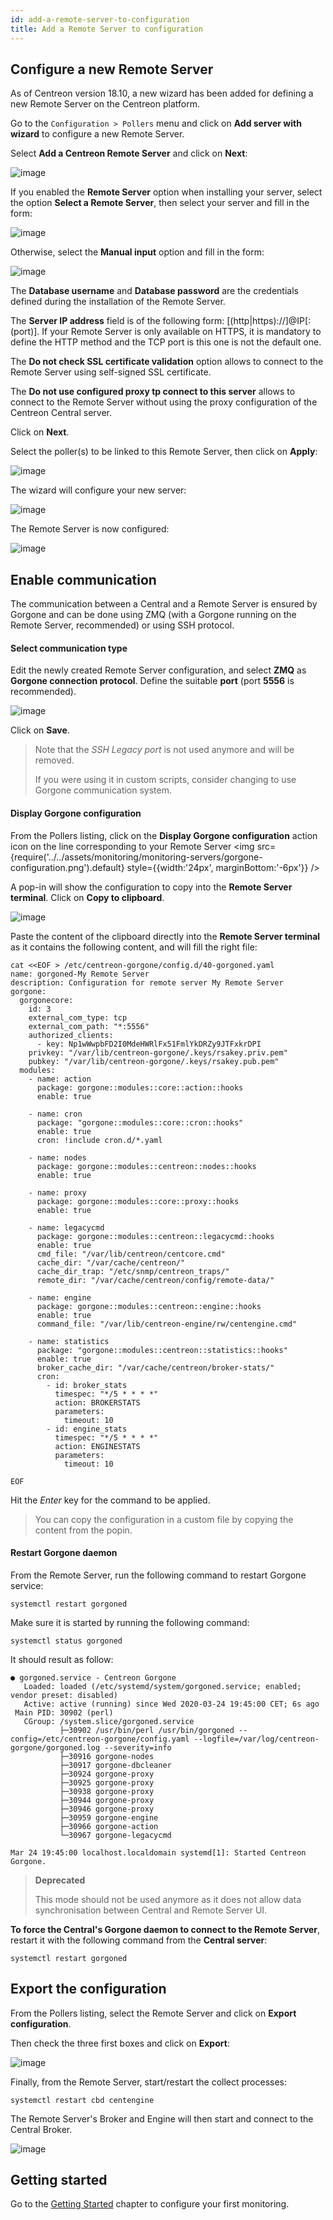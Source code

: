 ```yaml
---
id: add-a-remote-server-to-configuration
title: Add a Remote Server to configuration
---
```


## Configure a new Remote Server

As of Centreon version 18.10, a new wizard has been added for defining a new
Remote Server on the Centreon platform.

Go to the `Configuration > Pollers` menu and click on **Add server with
wizard** to configure a new Remote Server.

Select **Add a Centreon Remote Server** and click on **Next**:

![image](../../assets/monitoring/monitoring-servers/wizard-add-remote-1.png)

If you enabled the **Remote Server** option when installing your server, select
the option **Select a Remote Server**, then select your server and fill in the
form:

![image](../../assets/monitoring/monitoring-servers/wizard-add-remote-2a.png)

Otherwise, select the **Manual input** option and fill in the form:

![image](../../assets/monitoring/monitoring-servers/wizard-add-remote-2b.png)

The **Database username** and **Database password** are the credentials defined
during the installation of the Remote Server.

The **Server IP address** field is of the following form:
[(http|https)://]@IP[:(port)]. If your Remote Server is only available on
HTTPS, it is mandatory to define the HTTP method and the TCP port is this
one is not the default one.

The **Do not check SSL certificate validation** option allows to connect to the
Remote Server using self-signed SSL certificate.

The **Do not use configured proxy tp connect to this server** allows to connect
to the Remote Server without using the proxy configuration of the Centreon
Central server.

Click on **Next**.

Select the poller(s) to be linked to this Remote Server, then click on
**Apply**:

![image](../../assets/monitoring/monitoring-servers/wizard-add-remote-3.png)

The wizard will configure your new server:

![image](../../assets/monitoring/monitoring-servers/wizard-add-remote-4.png)

The Remote Server is now configured:

![image](../../assets/monitoring/monitoring-servers/remote-list-zmq.png)

## Enable communication

The communication between a Central and a Remote Server  is ensured by Gorgone
and can be done using ZMQ (with a Gorgone running on the Remote Server,
recommended) or using SSH protocol.

<!--DOCUSAURUS_CODE_TABS-->

<!--Using ZMQ-->

#### Select communication type

Edit the newly created Remote Server configuration, and select **ZMQ** as
**Gorgone connection protocol**. Define the suitable **port** (port **5556**
is recommended).

![image](../../assets/monitoring/monitoring-servers/remote-edit-zmq.png)

Click on **Save**.

> Note that the *SSH Legacy port* is not used anymore and will be removed.
>
> If you were using it in custom scripts, consider changing to use
> Gorgone communication system.

#### Display Gorgone configuration

From the Pollers listing, click on the **Display Gorgone configuration** action
icon on the line corresponding to your Remote Server <img src={require('../../assets/monitoring/monitoring-servers/gorgone-configuration.png').default} style={{width:'24px', marginBottom:'-6px'}} />

A pop-in will show the configuration to copy into the **Remote Server
terminal**.
Click on **Copy to clipboard**.

![image](../../assets/monitoring/monitoring-servers/remote-gorgone-display-config.png)

Paste the content of the clipboard directly into the **Remote Server terminal**
as it contains the following content, and will fill the right file:

```shell
cat <<EOF > /etc/centreon-gorgone/config.d/40-gorgoned.yaml
name: gorgoned-My Remote Server
description: Configuration for remote server My Remote Server
gorgone:
  gorgonecore:
    id: 3
    external_com_type: tcp
    external_com_path: "*:5556"
    authorized_clients:
      - key: Np1wWwpbFD2I0MdeHWRlFx51FmlYkDRZy9JTFxkrDPI
    privkey: "/var/lib/centreon-gorgone/.keys/rsakey.priv.pem"
    pubkey: "/var/lib/centreon-gorgone/.keys/rsakey.pub.pem"
  modules:
    - name: action
      package: gorgone::modules::core::action::hooks
      enable: true

    - name: cron
      package: "gorgone::modules::core::cron::hooks"
      enable: true
      cron: !include cron.d/*.yaml

    - name: nodes
      package: gorgone::modules::centreon::nodes::hooks
      enable: true

    - name: proxy
      package: gorgone::modules::core::proxy::hooks
      enable: true

    - name: legacycmd
      package: gorgone::modules::centreon::legacycmd::hooks
      enable: true
      cmd_file: "/var/lib/centreon/centcore.cmd"
      cache_dir: "/var/cache/centreon/"
      cache_dir_trap: "/etc/snmp/centreon_traps/"
      remote_dir: "/var/cache/centreon/config/remote-data/"

    - name: engine
      package: gorgone::modules::centreon::engine::hooks
      enable: true
      command_file: "/var/lib/centreon-engine/rw/centengine.cmd"

    - name: statistics
      package: "gorgone::modules::centreon::statistics::hooks"
      enable: true
      broker_cache_dir: "/var/cache/centreon/broker-stats/"
      cron:
        - id: broker_stats
          timespec: "*/5 * * * *"
          action: BROKERSTATS
          parameters:
            timeout: 10
        - id: engine_stats
          timespec: "*/5 * * * *"
          action: ENGINESTATS
          parameters:
            timeout: 10

EOF
```

Hit the *Enter* key for the command to be applied.

> You can copy the configuration in a custom file by copying the content from
> the popin.

#### Restart Gorgone daemon

From the Remote Server, run the following command to restart Gorgone service:

```shell
systemctl restart gorgoned
```

Make sure it is started by running the following command:

```shell
systemctl status gorgoned
```

It should result as follow:

```shell
● gorgoned.service - Centreon Gorgone
   Loaded: loaded (/etc/systemd/system/gorgoned.service; enabled; vendor preset: disabled)
   Active: active (running) since Wed 2020-03-24 19:45:00 CET; 6s ago
 Main PID: 30902 (perl)
   CGroup: /system.slice/gorgoned.service
           ├─30902 /usr/bin/perl /usr/bin/gorgoned --config=/etc/centreon-gorgone/config.yaml --logfile=/var/log/centreon-gorgone/gorgoned.log --severity=info
           ├─30916 gorgone-nodes
           ├─30917 gorgone-dbcleaner
           ├─30924 gorgone-proxy
           ├─30925 gorgone-proxy
           ├─30938 gorgone-proxy
           ├─30944 gorgone-proxy
           ├─30946 gorgone-proxy
           ├─30959 gorgone-engine
           ├─30966 gorgone-action
           └─30967 gorgone-legacycmd

Mar 24 19:45:00 localhost.localdomain systemd[1]: Started Centreon Gorgone.
```
<!--Using SSH (Deprecated)-->

> **Deprecated** 
>
> This mode should not be used anymore as it does not allow data
> synchronisation between Central and Remote Server UI.
<!--END_DOCUSAURUS_CODE_TABS-->

**To force the Central's Gorgone daemon to connect to the Remote Server**, restart
it with the following command from the **Central server**:

```shell
systemctl restart gorgoned
```

## Export the configuration

From the Pollers listing, select the Remote Server and click on **Export
configuration**.

Then check the three first boxes and click on **Export**:

![image](../../assets/monitoring/monitoring-servers/remote-generate-config.png)

Finally, from the Remote Server, start/restart the collect processes:

```shell
systemctl restart cbd centengine
```

The Remote Server's Broker and Engine will then start and connect to the
Central Broker.

![image](../../assets/monitoring/monitoring-servers/remote-list-zmq-started.png)

## Getting started

Go to the [Getting Started](../../getting-started/installation-first-steps#start-to-monitor-your-first-host)
chapter to configure your first monitoring.
